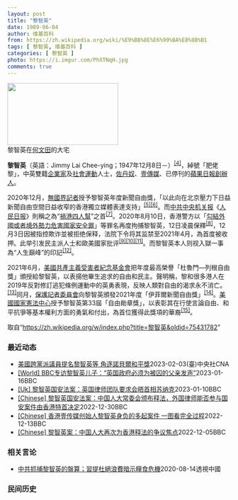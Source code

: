 ```yaml
---
layout: post
title: "黎智英"
date: 1989-06-04
author: 维基百科
from: https://zh.wikipedia.org/wiki/%E9%BB%8E%E6%99%BA%E8%8B%B1
tags: [ 黎智英, 维基百科 ]
categories: [ 黎智英 ]
photo: https://i.imgur.com/PhXTNqH.jpg
comments: true
---
```

<div class="mw-parser-output"><div id="noteTA-97071178" class="noteTA"><div class="noteTA-group"><div data-noteta-group-source="module" data-noteta-group="IT"></div></div><div class="noteTA-local"><div data-noteta-code="zh:巧克力; zh-tw:巧克力; zh-hk:朱古力; zh-cn:巧克力;"></div><div data-noteta-code="zh-tw:黑道; zh-hk:黑社會; zh-cn:黑社会;"></div><div data-noteta-code="zh-tw:飯店; zh-hk:酒店; zh-cn:饭店;"></div><div data-noteta-code="zh-tw:伍佛維茲; zh-hk:沃夫維茲 ;zh-cn:沃尔福威茨;"></div></div></div>

<div class="thumb tright"><div class="thumbinner" style="width:252px;"><a href="/wiki/File:Jimmy_Lai_Chee-ying_home_in_Ho_Man_Tin_20200418.png" class="image"><img src="//upload.wikimedia.org/wikipedia/commons/thumb/9/9f/Jimmy_Lai_Chee-ying_home_in_Ho_Man_Tin_20200418.png/250px-Jimmy_Lai_Chee-ying_home_in_Ho_Man_Tin_20200418.png" decoding="async" width="250" height="140" class="thumbimage" srcset="//upload.wikimedia.org/wikipedia/commons/thumb/9/9f/Jimmy_Lai_Chee-ying_home_in_Ho_Man_Tin_20200418.png/375px-Jimmy_Lai_Chee-ying_home_in_Ho_Man_Tin_20200418.png 1.5x, //upload.wikimedia.org/wikipedia/commons/thumb/9/9f/Jimmy_Lai_Chee-ying_home_in_Ho_Man_Tin_20200418.png/500px-Jimmy_Lai_Chee-ying_home_in_Ho_Man_Tin_20200418.png 2x" data-file-width="861" data-file-height="481"></a>  <div class="thumbcaption"><div class="magnify"><a href="/wiki/File:Jimmy_Lai_Chee-ying_home_in_Ho_Man_Tin_20200418.png" class="internal" title="放大"></a></div>黎智英在<a href="/wiki/%E4%BD%95%E6%96%87%E7%94%B0" title="何文田">何文田</a>的大宅</div></div></div>
<p><b>黎智英</b>（英語：<span lang="en">Jimmy Lai Chee-ying</span>；1947年12月8日<span class="useeditintro" title="Template:BLP editintro">－</span>）<sup id="cite_ref-7" class="reference"><a href="#cite_note-7">[4]</a></sup>，綽號「肥佬黎」，中英雙籍<a href="/wiki/%E4%BC%81%E4%B8%9A%E5%AE%B6" title="企业家">企業家</a>及<a href="/wiki/%E7%A4%BE%E6%9C%83%E9%81%8B%E5%8B%95" title="社會運動">社會運動</a>人士，<a href="/wiki/%E4%BD%90%E4%B8%B9%E5%A5%B4" title="佐丹奴">佐丹奴</a>、<a href="/wiki/%E5%A3%B9%E5%82%B3%E5%AA%92" title="壹傳媒">壹傳媒</a>、已停刊的<a href="/wiki/%E8%98%8B%E6%9E%9C%E6%97%A5%E5%A0%B1_(%E9%A6%99%E6%B8%AF)" title="蘋果日報 (香港)">蘋果日報</a><a href="/wiki/%E5%89%B5%E8%BE%A6%E4%BA%BA" class="mw-redirect" title="創辦人">創辦人</a>。
</p><p>2020年12月，<a href="/wiki/%E7%84%A1%E5%9C%8B%E7%95%8C%E8%A8%98%E8%80%85" class="mw-redirect" title="無國界記者">無國界記者</a>授予黎智英年度新聞自由獎，「以此向在北京壓力下日益新聞自由空間日益收窄的香港獨立媒體表達支持」<sup id="cite_ref-8" class="reference"><a href="#cite_note-8">[5]</a></sup><sup id="cite_ref-9" class="reference"><a href="#cite_note-9">[6]</a></sup>。而<a href="/wiki/%E4%B8%AD%E5%85%B1%E4%B8%AD%E5%A4%AE%E6%9C%BA%E5%85%B3%E6%8A%A5" title="中共中央机关报">中共中央机关报</a>《<a href="/wiki/%E4%BA%BA%E6%B0%91%E6%97%A5%E6%8A%A5" title="人民日报">人民日报</a>》則稱之為“<a href="/wiki/%E7%A5%B8%E6%B8%AF%E5%9B%9B%E4%BA%BA%E5%B8%AE" title="祸港四人帮">禍港四人幫</a>”之首<sup id="cite_ref-王平2019_10-0" class="reference"><a href="#cite_note-王平2019-10">[7]</a></sup>。2020年8月10日，香港警方以「<a href="/wiki/%E4%B8%AD%E8%8F%AF%E4%BA%BA%E6%B0%91%E5%85%B1%E5%92%8C%E5%9C%8B%E9%A6%99%E6%B8%AF%E7%89%B9%E5%88%A5%E8%A1%8C%E6%94%BF%E5%8D%80%E7%B6%AD%E8%AD%B7%E5%9C%8B%E5%AE%B6%E5%AE%89%E5%85%A8%E6%B3%95" title="中華人民共和國香港特別行政區維護國家安全法">勾結外國或者境外勢力危害國家安全罪</a>」等罪名再度拘捕黎智英，12日凌晨保釋<sup id="cite_ref-auto_11-0" class="reference"><a href="#cite_note-auto-11">[8]</a></sup>，12月3日因被指控欺诈並被拒绝保释，法院下令将其监禁至2021年4月，為首度被收押。此举引发民主派人士和歐美國家批评<sup id="cite_ref-12" class="reference"><a href="#cite_note-12">[9]</a></sup><sup id="cite_ref-13" class="reference"><a href="#cite_note-13">[10]</a></sup><sup id="cite_ref-over100_14-0" class="reference"><a href="#cite_note-over100-14">[11]</a></sup>。而黎智英本人则视入獄一事為“人生巔峰”的印記<sup id="cite_ref-15" class="reference"><a href="#cite_note-15">[12]</a></sup>。
</p><p>2021年6月，<a href="/wiki/%E5%85%B1%E7%94%A2%E4%B8%BB%E7%BE%A9%E5%8F%97%E9%9B%A3%E8%80%85%E7%B4%80%E5%BF%B5%E5%9F%BA%E9%87%91%E6%9C%83" title="共產主義受難者紀念基金會">美國共產主義受害者紀念基金會</a>把年度最高榮譽「杜魯門—列根自由獎」頒授給黎智英，以表揚他畢生追求的自由和民主。聲明稱，黎和很多港人在2019年反對修訂逃犯條例運動中的英勇表現，反映人類對自由的渴求永不消亡。<sup id="cite_ref-16" class="reference"><a href="#cite_note-16">[13]</a></sup>同月，<a href="/wiki/%E4%BF%9D%E8%AD%B7%E8%A8%98%E8%80%85%E5%A7%94%E5%93%A1%E6%9C%83" title="保護記者委員會">保護記者委員會</a>向黎智英頒發2021年度「伊菲爾新聞自由獎」<sup id="cite_ref-17" class="reference"><a href="#cite_note-17">[14]</a></sup>。<a href="/wiki/%E5%9C%8B%E5%AE%B6%E6%86%B2%E6%B3%95%E4%B8%AD%E5%BF%83" title="國家憲法中心">美國國家憲法中心</a>授予黎智英第33屆「自由勛章獎」，以表彰其在行使言論自由、和平抗爭等基本權利方面的勇氣和付出，為首位獲得此獎項的華裔<sup id="cite_ref-18" class="reference"><a href="#cite_note-18">[15]</a></sup>。
</p>
</div><!--esi <esi:include src="/esitest-fa8a495983347898/content" /> --><noscript><img src="//zh.wikipedia.org/wiki/Special:CentralAutoLogin/start?type=1x1" alt="" title="" width="1" height="1" style="border: none; position: absolute;"></noscript>
<div class="printfooter" data-nosnippet="">取自“<a dir="ltr" href="https://zh.wikipedia.org/w/index.php?title=黎智英&amp;oldid=75431782">https://zh.wikipedia.org/w/index.php?title=黎智英&amp;oldid=75431782</a>”</div><div id="recent-news"><h3>最近动态</h3><ul><li><a href="https://nodebe4.github.io/waimei/2023-02-03/%E7%BE%8E%E5%9C%8B%E8%B7%A8%E9%BB%A8%E6%B4%BE%E8%AD%B0%E5%93%A1%E6%8F%90%E5%90%8D%E9%BB%8E%E6%99%BA%E8%8B%B1%E7%AD%89-%E8%A7%92%E9%80%90%E8%AB%BE%E8%B2%9D%E7%88%BE%E5%92%8C%E5%B9%B3%E7%8D%8E" title="美國跨黨派議員提名黎智英等 角逐諾貝爾和平獎—— （中央社台北3日電）美國之音（VOA）今天報導，美國國會跨黨派4位重量級議員2日發表聲明，提名受中共港版國安法迫害的6位香港民主派要角，角逐今年...">美國跨黨派議員提名黎智英等  角逐諾貝爾和平獎</a><time>2023-02-03</time><a class="tag">(臺)中央社CNA</a></li>
<li><a href="https://nodebe4.github.io/waimei/2023-01-16/World-BBC%E4%B8%93%E8%AE%BF%E9%BB%8E%E6%99%BA%E8%8B%B1%E5%84%BF%E5%AD%90-%E8%8B%B1%E5%9B%BD%E6%94%BF%E5%BA%9C%E5%BF%85%E9%A1%BB%E4%B8%BA%E8%A2%AB%E5%9B%9A%E7%9A%84%E7%88%B6%E4%BA%B2%E5%8F%91%E5%A3%B0" title="[World] BBC专访黎智英儿子：“英国政府必须为被囚的父亲发声”—— BBC专访黎智英儿子：“英国政府必须为被囚的父亲发声” 你的器材不支持播放多媒体材料 BBC专访黎智英儿子：“英国政府...">[World] BBC专访黎智英儿子：“英国政府必须为被囚的父亲发声”</a><time>2023-01-16</time><a class="tag">BBC</a></li>
<li><a href="https://nodebe4.github.io/waimei/2023-01-10/Uk-%E9%BB%8E%E6%99%BA%E8%8B%B1%E5%9B%BD%E5%AE%89%E6%B3%95%E6%A1%88-%E8%8B%B1%E5%9B%BD%E5%BE%8B%E5%B8%88%E5%9B%A2%E9%98%9F%E8%A6%81%E6%B1%82%E4%BC%9A%E6%99%A4%E9%A6%96%E7%9B%B8%E8%8B%8F%E7%BA%B3%E5%85%8B" title="[Uk] 黎智英国安法案：英国律师团队要求会晤首相苏纳克—— 黎智英国安法案：英国律师团队要求会晤首相苏纳克 丹尼（Danny Vincent） BBC记者　香港报道 2023年1月10日 图像...">[Uk] 黎智英国安法案：英国律师团队要求会晤首相苏纳克</a><time>2023-01-10</time><a class="tag">BBC</a></li>
<li><a href="https://nodebe4.github.io/waimei/2022-12-30/Chinese-%E9%BB%8E%E6%99%BA%E8%8B%B1%E5%9B%BD%E5%AE%89%E6%B3%95%E6%A1%88-%E4%B8%AD%E5%9B%BD%E4%BA%BA%E5%A4%A7%E5%B8%B8%E5%A7%94%E4%BC%9A%E9%A2%81%E5%B8%83%E9%87%8A%E6%B3%95-%E5%A4%96%E5%9B%BD%E5%BE%8B%E5%B8%88%E8%83%BD%E5%90%A6%E5%8F%82%E4%B8%8E%E5%9B%BD%E5%AE%89%E6%A1%88%E4%BB%B6%E7%94%B1%E9%A6%99%E6%B8%AF%E7%89%B9%E9%A6%96%E5%86%B3%E5%AE%9A" title="[Chinese] 黎智英国安法案：中国人大常委会颁布释法，外国律师能否参与国安案件由香港特首决定—— 黎智英国安法案：中国人大常委会颁布释法，外国律师能否参与国安案件由香港特首决定 2022年...">[Chinese] 黎智英国安法案：中国人大常委会颁布释法，外国律师能否参与国安案件由香港特首决定</a><time>2022-12-30</time><a class="tag">BBC</a></li>
<li><a href="https://nodebe4.github.io/waimei/2022-12-13/Chinese-%E9%A6%99%E6%B8%AF%E5%A3%B9%E4%BC%A0%E5%AA%92%E5%88%9B%E5%A7%8B%E4%BA%BA%E9%BB%8E%E6%99%BA%E8%8B%B1%E8%BA%AB%E8%B4%9F%E7%9A%84%E5%A4%9A%E8%B5%B7%E6%A1%88%E4%BB%B6-%E4%B8%80%E5%9B%BE%E7%9C%8B%E5%AE%8C%E5%85%A8%E8%BF%87%E7%A8%8B" title="[Chinese] 香港壹传媒创始人黎智英身负的多起案件 一图看完全过程—— 香港壹传媒创始人黎智英身负的多起案件 一图看完全过程 2022年12月10日 最近更新： 2022年12月13日 图...">[Chinese] 香港壹传媒创始人黎智英身负的多起案件 一图看完全过程</a><time>2022-12-13</time><a class="tag">BBC</a></li>
<li><a href="https://nodebe4.github.io/waimei/2022-12-05/Chinese-%E9%BB%8E%E6%99%BA%E8%8B%B1%E6%A1%88-%E4%B8%AD%E5%9B%BD%E4%BA%BA%E5%A4%A7%E5%86%8D%E6%AC%A1%E4%B8%BA%E9%A6%99%E6%B8%AF%E9%87%8A%E6%B3%95%E7%9A%84%E4%BA%89%E8%AE%AE%E7%84%A6%E7%82%B9" title="[Chinese] 黎智英案：中国人大再次为香港释法的争议焦点—— 黎智英案：中国人大再次为香港释法的争议焦点 2022年12月6日 图像来源，EPA 图像加注文字， 黎智英自2020年底起被收...">[Chinese] 黎智英案：中国人大再次为香港释法的争议焦点</a><time>2022-12-05</time><a class="tag">BBC</a></li>
</ul></div><div id="open-opinion"><h3>相关言论</h3><ul><li><a href="https://nodebe4.github.io/opinion/2020-08-14/%E4%B8%AD%E5%85%B1%E6%8A%93%E6%8D%95%E9%BB%8E%E6%99%BA%E8%8B%B1%E7%9A%84%E7%9B%A4%E7%AE%97-%E7%BF%92%E6%8F%90%E6%9D%9C%E7%B5%95%E6%B5%AA%E8%B2%BB%E6%9A%97%E7%A4%BA%E7%B3%A7%E9%A3%9F%E5%8D%B1%E6%A9%9F/" title="透視中國">中共抓捕黎智英的盤算；習提杜絕浪費暗示糧食危機</a><time>2020-08-14</time><a class="tag">透視中國</a></li>
</ul></div><div id="mjls-record"><h3>民间历史</h3><ul></ul></div>